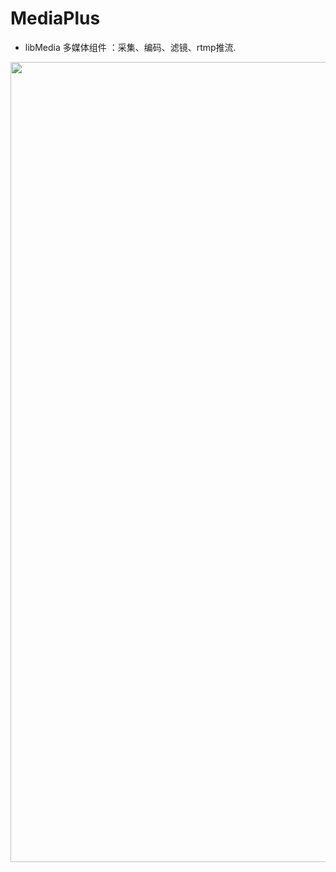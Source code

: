 # MediaPlus


- libMedia 多媒体组件 ：采集、编码、滤镜、rtmp推流.


<img width="720" height="1280" src="https://github.com/javandoc/AndroidMp3Record_Lame/blob/master/resource/sample-MainActivity-11092017201224.png"/>